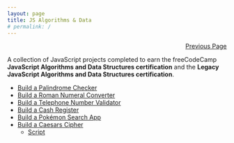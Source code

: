 ```yaml
---
layout: page
title: JS Algorithms & Data
# permalink: /
---
```


<p  align="right"><a href="#" onclick="history.back(); return false;">Previous Page</a></p>

A collection of JavaScript projects completed to earn the freeCodeCamp **JavaScript Algorithms and Data Structures certification** and the **Legacy JavaScript Algorithms and Data Structures certification**.

- [Build a Palindrome Checker](../JavaScriptAlgorithmsAndDataStructures/PalindromeChecker)
- [Build a Roman Numeral Converter](../JavaScriptAlgorithmsAndDataStructures/RomanNumeralConverter)
- [Build a Telephone Number Validator](../JavaScriptAlgorithmsAndDataStructures/TelephoneNumberValidator)
- [Build a Cash Register](../JavaScriptAlgorithmsAndDataStructures/CashRegister)
- [Build a Pokémon Search App](../JavaScriptAlgorithmsAndDataStructures/PokemonSearchApp)
- [Build a Caesars Cipher](../LegacyJavaScriptAlgorithmsAndDataStructures/CaesarsCipher/)
  - [Script](../LegacyJavaScriptAlgorithmsAndDataStructures/CaesarsCipher/script.js)
